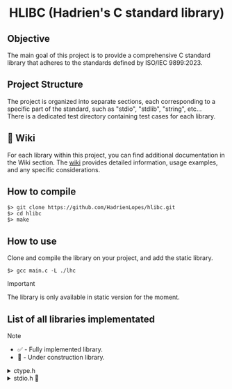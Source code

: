 <div align="center">

# HLIBC (Hadrien's C standard library)
</div>

## Objective
The main goal of this project is to provide a comprehensive C standard library that adheres to the standards defined by ISO/IEC 9899:2023.

## Project Structure
The project is organized into separate sections, each corresponding to a specific part of the standard, such as "stdio", "stdlib", "string", etc...  
There is a dedicated test directory containing test cases for each library.

## :book: Wiki
For each library within this project, you can find additional documentation in the Wiki section. The [wiki](../../wiki) provides detailed information, usage examples, and any specific considerations.

## How to compile
```fish
$> git clone https://github.com/HadrienLopes/hlibc.git
$> cd hlibc
$> make
```

## How to use
Clone and compile the library on your project, and add the static library.

```fish
$> gcc main.c -L ./lhc
```
> [!IMPORTANT]
> The library is only available in static version for the moment.

## List of all libraries implementated
> [!NOTE]
> - :white_check_mark: - Fully implemented library.
> - :construction: - Under construction library.

<details>
<summary>ctype.h</summary>

```c++
int isalnum(int c);
```
</details>

<details>
<summary>stdio.h 🚧</summary>

```c++
int printf(const char * restrict format, ...);
```
</details>

